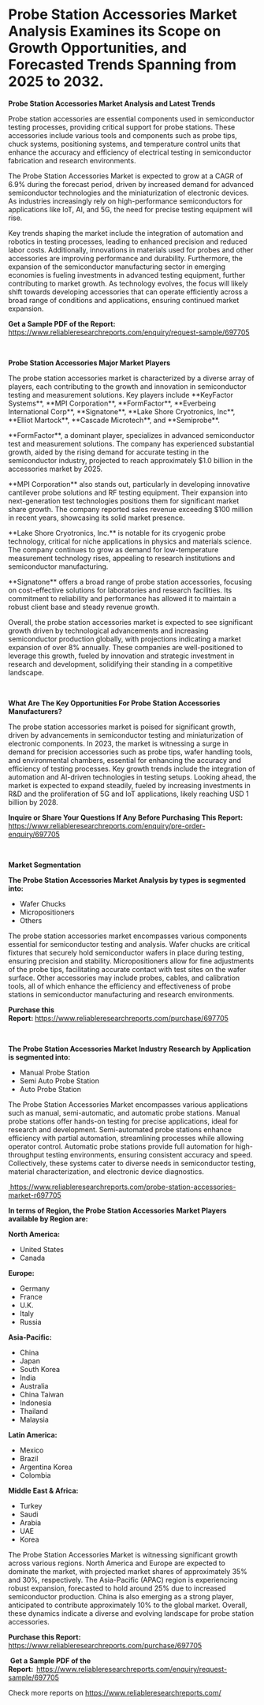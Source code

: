 <p><h1>Probe Station Accessories Market Analysis Examines its Scope on Growth Opportunities, and Forecasted Trends Spanning from 2025 to 2032.</h1></p><p><strong>Probe Station Accessories Market Analysis and Latest Trends</strong></p>
<p><p>Probe station accessories are essential components used in semiconductor testing processes, providing critical support for probe stations. These accessories include various tools and components such as probe tips, chuck systems, positioning systems, and temperature control units that enhance the accuracy and efficiency of electrical testing in semiconductor fabrication and research environments.</p><p>The Probe Station Accessories Market is expected to grow at a CAGR of 6.9% during the forecast period, driven by increased demand for advanced semiconductor technologies and the miniaturization of electronic devices. As industries increasingly rely on high-performance semiconductors for applications like IoT, AI, and 5G, the need for precise testing equipment will rise. </p><p>Key trends shaping the market include the integration of automation and robotics in testing processes, leading to enhanced precision and reduced labor costs. Additionally, innovations in materials used for probes and other accessories are improving performance and durability. Furthermore, the expansion of the semiconductor manufacturing sector in emerging economies is fueling investments in advanced testing equipment, further contributing to market growth. As technology evolves, the focus will likely shift towards developing accessories that can operate efficiently across a broad range of conditions and applications, ensuring continued market expansion.</p></p>
<p><strong>Get a Sample PDF of the Report:&nbsp;</strong> <a href="https://www.reliableresearchreports.com/enquiry/request-sample/697705?utm_campaign=3557&utm_medium=2&utm_source=Github&utm_content=ia&utm_term=23032025&utm_id=probe-station-accessories">https://www.reliableresearchreports.com/enquiry/request-sample/697705</a></p>
<p>&nbsp;</p>
<p><strong>Probe Station Accessories Major Market Players</strong></p>
<p><p>The probe station accessories market is characterized by a diverse array of players, each contributing to the growth and innovation in semiconductor testing and measurement solutions. Key players include **KeyFactor Systems**, **MPI Corporation**, **FormFactor**, **Everbeing International Corp**, **Signatone**, **Lake Shore Cryotronics, Inc**, **Elliot Martock**, **Cascade Microtech**, and **Semiprobe**.</p><p>**FormFactor**, a dominant player, specializes in advanced semiconductor test and measurement solutions. The company has experienced substantial growth, aided by the rising demand for accurate testing in the semiconductor industry, projected to reach approximately $1.0 billion in the accessories market by 2025.</p><p>**MPI Corporation** also stands out, particularly in developing innovative cantilever probe solutions and RF testing equipment. Their expansion into next-generation test technologies positions them for significant market share growth. The company reported sales revenue exceeding $100 million in recent years, showcasing its solid market presence.</p><p>**Lake Shore Cryotronics, Inc.** is notable for its cryogenic probe technology, critical for niche applications in physics and materials science. The company continues to grow as demand for low-temperature measurement technology rises, appealing to research institutions and semiconductor manufacturing.</p><p>**Signatone** offers a broad range of probe station accessories, focusing on cost-effective solutions for laboratories and research facilities. Its commitment to reliability and performance has allowed it to maintain a robust client base and steady revenue growth.</p><p>Overall, the probe station accessories market is expected to see significant growth driven by technological advancements and increasing semiconductor production globally, with projections indicating a market expansion of over 8% annually. These companies are well-positioned to leverage this growth, fueled by innovation and strategic investment in research and development, solidifying their standing in a competitive landscape.</p></p>
<p>&nbsp;</p>
<p><strong>What Are The Key Opportunities For Probe Station Accessories Manufacturers?</strong></p>
<p><p>The probe station accessories market is poised for significant growth, driven by advancements in semiconductor testing and miniaturization of electronic components. In 2023, the market is witnessing a surge in demand for precision accessories such as probe tips, wafer handling tools, and environmental chambers, essential for enhancing the accuracy and efficiency of testing processes. Key growth trends include the integration of automation and AI-driven technologies in testing setups. Looking ahead, the market is expected to expand steadily, fueled by increasing investments in R&D and the proliferation of 5G and IoT applications, likely reaching USD 1 billion by 2028.</p></p>
<p><strong>Inquire or Share Your Questions If Any Before Purchasing This Report:</strong> <a href="https://www.reliableresearchreports.com/enquiry/pre-order-enquiry/697705?utm_campaign=3557&utm_medium=2&utm_source=Github&utm_content=ia&utm_term=23032025&utm_id=probe-station-accessories">https://www.reliableresearchreports.com/enquiry/pre-order-enquiry/697705</a></p>
<p>&nbsp;</p>
<p><strong>Market Segmentation</strong></p>
<p><strong>The Probe Station Accessories Market Analysis by types is segmented into:</strong></p>
<p><ul><li>Wafer Chucks</li><li>Micropositioners</li><li>Others</li></ul></p>
<p><p>The probe station accessories market encompasses various components essential for semiconductor testing and analysis. Wafer chucks are critical fixtures that securely hold semiconductor wafers in place during testing, ensuring precision and stability. Micropositioners allow for fine adjustments of the probe tips, facilitating accurate contact with test sites on the wafer surface. Other accessories may include probes, cables, and calibration tools, all of which enhance the efficiency and effectiveness of probe stations in semiconductor manufacturing and research environments.</p></p>
<p><strong>Purchase this Report:&nbsp;</strong><a href="https://www.reliableresearchreports.com/purchase/697705?utm_campaign=3557&utm_medium=2&utm_source=Github&utm_content=ia&utm_term=23032025&utm_id=probe-station-accessories">https://www.reliableresearchreports.com/purchase/697705</a></p>
<p>&nbsp;</p>
<p><strong>The Probe Station Accessories Market Industry Research by Application is segmented into:</strong></p>
<p><ul><li>Manual Probe Station</li><li>Semi Auto Probe Station</li><li>Auto Probe Station</li></ul></p>
<p><p>The Probe Station Accessories Market encompasses various applications such as manual, semi-automatic, and automatic probe stations. Manual probe stations offer hands-on testing for precise applications, ideal for research and development. Semi-automated probe stations enhance efficiency with partial automation, streamlining processes while allowing operator control. Automatic probe stations provide full automation for high-throughput testing environments, ensuring consistent accuracy and speed. Collectively, these systems cater to diverse needs in semiconductor testing, material characterization, and electronic device diagnostics.</p></p>
<p><a href="https://www.reliableresearchreports.com/probe-station-accessories-market-r697705?utm_campaign=3557&utm_medium=2&utm_source=Github&utm_content=ia&utm_term=23032025&utm_id=probe-station-accessories">&nbsp;https://www.reliableresearchreports.com/probe-station-accessories-market-r697705</a></p>
<p><strong>In terms of Region, the Probe Station Accessories Market Players available by Region are:</strong></p>
<p>
    <p> <strong> North America: </strong>
        <ul>
            <li>United States</li>
            <li>Canada</li>
        </ul>
        </p> 
    <p> <strong> Europe: </strong>
        <ul>
            <li>Germany</li>
            <li>France</li>
            <li>U.K.</li>
            <li>Italy</li>
            <li>Russia</li>
        </ul>
        </p> 
    <p> <strong> Asia-Pacific: </strong>
        <ul>
            <li>China</li>
            <li>Japan</li>
            <li>South Korea</li>
            <li>India</li>
            <li>Australia</li>
            <li>China Taiwan</li>
            <li>Indonesia</li>
            <li>Thailand</li>
            <li>Malaysia</li>
        </ul>
        </p> 
    <p> <strong> Latin America: </strong>
        <ul>
            <li>Mexico</li>
            <li>Brazil</li>
            <li>Argentina Korea</li>
            <li>Colombia</li>
        </ul>
        </p> 
    <p> <strong> Middle East & Africa: </strong>
        <ul>
            <li>Turkey</li>
            <li>Saudi</li>
            <li>Arabia</li>
            <li>UAE</li>
            <li>Korea</li>
        </ul>
    </p>
    </p>
<p><p>The Probe Station Accessories Market is witnessing significant growth across various regions. North America and Europe are expected to dominate the market, with projected market shares of approximately 35% and 30%, respectively. The Asia-Pacific (APAC) region is experiencing robust expansion, forecasted to hold around 25% due to increased semiconductor production. China is also emerging as a strong player, anticipated to contribute approximately 10% to the global market. Overall, these dynamics indicate a diverse and evolving landscape for probe station accessories.</p></p>
<p><strong>Purchase this Report: </strong><a href="https://www.reliableresearchreports.com/purchase/697705?utm_campaign=3557&utm_medium=2&utm_source=Github&utm_content=ia&utm_term=23032025&utm_id=probe-station-accessories">https://www.reliableresearchreports.com/purchase/697705</a></p>
<p>&nbsp;<strong>Get a Sample PDF of the Report:&nbsp;&nbsp;</strong><a href="https://www.reliableresearchreports.com/enquiry/request-sample/697705?utm_campaign=3557&utm_medium=2&utm_source=Github&utm_content=ia&utm_term=23032025&utm_id=probe-station-accessories">https://www.reliableresearchreports.com/enquiry/request-sample/697705</a></p>
<p><strong></strong></p>
<p>Check more reports on <a href="https://www.reliableresearchreports.com/?utm_campaign=3557&utm_medium=2&utm_source=Github&utm_content=ia&utm_term=23032025&utm_id=probe-station-accessories">https://www.reliableresearchreports.com/</a></p>